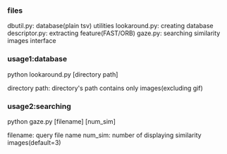 ### files ###
dbutil.py: database(plain tsv) utilities
lookaround.py: creating database
descriptor.py: extracting feature(FAST/ORB)
gaze.py: searching similarity images interface

### usage1:database ###
  python lookaround.py [directory path]

directory path: directory's path contains only images(excluding gif)

### usage2:searching ###
  python gaze.py [filename] [num_sim]

filename: query file name
num_sim: number of displaying similarity images(default=3)
